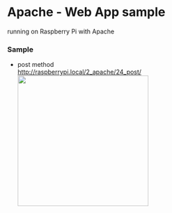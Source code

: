 # Apache - Web App sample

running on Raspberry Pi with Apache <br/>

### Sample
- post method <br/>
http://raspberrypi.local/2_apache/24_post/ <br/>
<img src="https://raw.githubusercontent.com/FabLabKannai/RaspiStudy/master/5_web/dcos/24_post.png" width="300" /> <br/>
